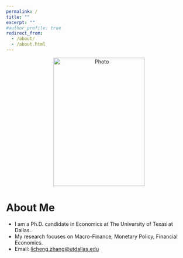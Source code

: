 ```yaml
---
permalink: /
title: ""
excerpt: ""
#author_profile: true
redirect_from: 
  - /about/
  - /about.html
---
```


<p align="center">
  <img src="https://lichengzh.github.io/files/IMG_3229.JPG?raw=true" alt="Photo" style="width:250px;height:350px;"/> 
</p>

# About Me
* I am a Ph.D. candidate in Economics at The University of Texas at Dallas.
* My research focuses on Macro-Finance, Monetary Policy, Financial Economics.
* Email: [licheng.zhang@utdallas.edu](mailto:licheng.zhang@utdallas.edu) 

